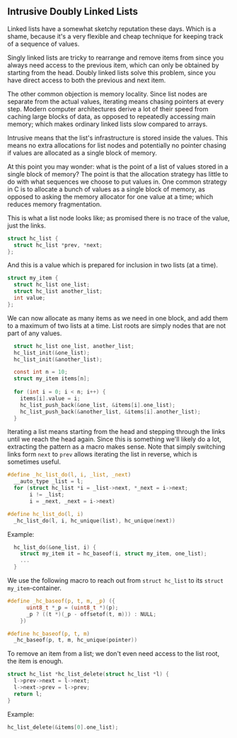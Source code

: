 ## Intrusive Doubly Linked Lists
Linked lists have a somewhat sketchy reputation these days. Which is a shame, because it's a very flexible and cheap technique for keeping track of a sequence of values.

Singly linked lists are tricky to rearrange and remove items from since you always need access to the previous item, which can only be obtained by starting from the head. Doubly linked lists solve this problem, since you have direct access to both the previous and next item. 

The other common objection is memory locality. Since list nodes are separate from the actual values, iterating means chasing pointers at every step. Modern computer architectures derive a lot of their speed from caching large blocks of data, as opposed to repeatedly accessing main memory; which makes ordinary linked lists slow compared to arrays.

Intrusive means that the list's infrastructure is stored inside the values. This means no extra allocations for list nodes and potentially no pointer chasing if values are allocated as a single block of memory.

At this point you may wonder: what is the point of a list of values stored in a single block of memory? The point is that the allocation strategy has little to do with what sequences we choose to put values in. One common strategy in C is to allocate a bunch of values as a single block of memory, as opposed to asking the memory allocator for one value at a time; which reduces memory fragmentation.

This is what a list node looks like; as promised there is no trace of the value, just the links.

```C
struct hc_list {
  struct hc_list *prev, *next;
};
```

And this is a value which is prepared for inclusion in two lists (at a time).

```C
struct my_item {
  struct hc_list one_list;
  struct hc_list another_list;
  int value;
};
```

We can now allocate as many items as we need in one block, and add them to a maximum of two lists at a time. List roots are simply nodes that are not part of any values.

```C
  struct hc_list one_list, another_list;
  hc_list_init(&one_list);
  hc_list_init(&another_list);

  const int n = 10;
  struct my_item items[n];
  
  for (int i = 0; i < n; i++) {
    items[i].value = i;
    hc_list_push_back(&one_list, &items[i].one_list);
    hc_list_push_back(&another_list, &items[i].another_list);
  }
```

Iterating a list means starting from the head and stepping through the links until we reach the head again. Since this is something we'll likely do a lot, extracting the pattern as a macro makes sense. Note that simply switching links form `next` to `prev` allows iterating the list in reverse, which is sometimes useful.

```C
#define _hc_list_do(l, i, _list, _next)				
  __auto_type _list = l;
  for (struct hc_list *i = _list->next, *_next = i->next;	
       i != _list;						
       i = _next, _next = i->next)

#define hc_list_do(l, i)				
  _hc_list_do(l, i, hc_unique(list), hc_unique(next))
```

Example:
```C
  hc_list_do(&one_list, i) {
    struct my_item it = hc_baseof(i, struct my_item, one_list);
    ...
  }
```

We use the following macro to reach out from `struct hc_list` to its `struct my_item`-container.

```C
#define _hc_baseof(p, t, m, _p) ({		
      uint8_t *_p = (uint8_t *)(p);		
      _p ? ((t *)(_p - offsetof(t, m))) : NULL;
    })

#define hc_baseof(p, t, m)			
  _hc_baseof(p, t, m, hc_unique(pointer))
```

To remove an item from a list; we don't even need access to the list root, the item is enough.

```C
struct hc_list *hc_list_delete(struct hc_list *l) {
  l->prev->next = l->next;
  l->next->prev = l->prev;
  return l;
}
```

Example:
```C
hc_list_delete(&items[0].one_list);
```